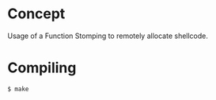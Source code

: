 # Concept

Usage of a Function Stomping to remotely allocate shellcode.

# Compiling

```bash
$ make
```